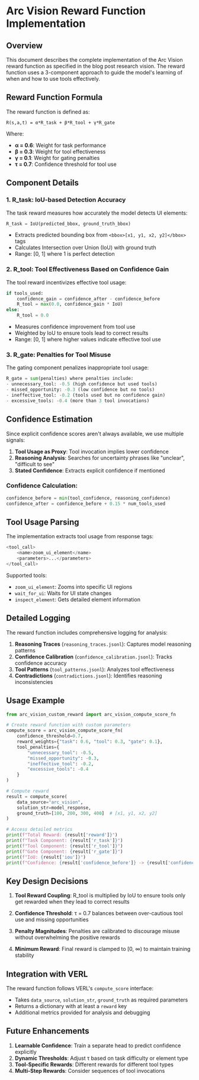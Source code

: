 # Arc Vision Reward Function Implementation

## Overview

This document describes the complete implementation of the Arc Vision reward function as specified in the blog post research vision. The reward function uses a 3-component approach to guide the model's learning of when and how to use tools effectively.

## Reward Function Formula

The reward function is defined as:

```
R(s,a,t) = α*R_task + β*R_tool + γ*R_gate
```

Where:
- **α = 0.6**: Weight for task performance
- **β = 0.3**: Weight for tool effectiveness  
- **γ = 0.1**: Weight for gating penalties
- **τ = 0.7**: Confidence threshold for tool use

## Component Details

### 1. R_task: IoU-based Detection Accuracy

The task reward measures how accurately the model detects UI elements:

```python
R_task = IoU(predicted_bbox, ground_truth_bbox)
```

- Extracts predicted bounding box from `<bbox>[x1, y1, x2, y2]</bbox>` tags
- Calculates Intersection over Union (IoU) with ground truth
- Range: [0, 1] where 1 is perfect detection

### 2. R_tool: Tool Effectiveness Based on Confidence Gain

The tool reward incentivizes effective tool usage:

```python
if tools_used:
    confidence_gain = confidence_after - confidence_before
    R_tool = max(0.0, confidence_gain * IoU)
else:
    R_tool = 0.0
```

- Measures confidence improvement from tool use
- Weighted by IoU to ensure tools lead to correct results
- Range: [0, 1] where higher values indicate effective tool use

### 3. R_gate: Penalties for Tool Misuse

The gating component penalizes inappropriate tool usage:

```python
R_gate = sum(penalties) where penalties include:
- unnecessary_tool: -0.5 (high confidence but used tools)
- missed_opportunity: -0.3 (low confidence but no tools)
- ineffective_tool: -0.2 (tools used but no confidence gain)
- excessive_tools: -0.4 (more than 3 tool invocations)
```

## Confidence Estimation

Since explicit confidence scores aren't always available, we use multiple signals:

1. **Tool Usage as Proxy**: Tool invocation implies lower confidence
2. **Reasoning Analysis**: Searches for uncertainty phrases like "unclear", "difficult to see"
3. **Stated Confidence**: Extracts explicit confidence if mentioned

### Confidence Calculation:
```python
confidence_before = min(tool_confidence, reasoning_confidence)
confidence_after = confidence_before + 0.15 * num_tools_used
```

## Tool Usage Parsing

The implementation extracts tool usage from response tags:

```python
<tool_call>
    <name>zoom_ui_element</name>
    <parameters>...</parameters>
</tool_call>
```

Supported tools:
- `zoom_ui_element`: Zooms into specific UI regions
- `wait_for_ui`: Waits for UI state changes
- `inspect_element`: Gets detailed element information

## Detailed Logging

The reward function includes comprehensive logging for analysis:

1. **Reasoning Traces** (`reasoning_traces.jsonl`): Captures model reasoning patterns
2. **Confidence Calibration** (`confidence_calibration.jsonl`): Tracks confidence accuracy
3. **Tool Patterns** (`tool_patterns.jsonl`): Analyzes tool effectiveness
4. **Contradictions** (`contradictions.jsonl`): Identifies reasoning inconsistencies

## Usage Example

```python
from arc_vision_custom_reward import arc_vision_compute_score_fn

# Create reward function with custom parameters
compute_score = arc_vision_compute_score_fn(
    confidence_threshold=0.7,
    reward_weights={"task": 0.6, "tool": 0.3, "gate": 0.1},
    tool_penalties={
        "unnecessary_tool": -0.5,
        "missed_opportunity": -0.3,
        "ineffective_tool": -0.2,
        "excessive_tools": -0.4
    }
)

# Compute reward
result = compute_score(
    data_source="arc_vision",
    solution_str=model_response,
    ground_truth=[100, 200, 300, 400]  # [x1, y1, x2, y2]
)

# Access detailed metrics
print(f"Total Reward: {result['reward']}")
print(f"Task Component: {result['r_task']}")
print(f"Tool Component: {result['r_tool']}")
print(f"Gate Component: {result['r_gate']}")
print(f"IoU: {result['iou']}")
print(f"Confidence: {result['confidence_before']} -> {result['confidence_after']}")
```

## Key Design Decisions

1. **Tool Reward Coupling**: R_tool is multiplied by IoU to ensure tools only get rewarded when they lead to correct results

2. **Confidence Threshold**: τ = 0.7 balances between over-cautious tool use and missing opportunities

3. **Penalty Magnitudes**: Penalties are calibrated to discourage misuse without overwhelming the positive rewards

4. **Minimum Reward**: Final reward is clamped to [0, ∞) to maintain training stability

## Integration with VERL

The reward function follows VERL's `compute_score` interface:
- Takes `data_source`, `solution_str`, `ground_truth` as required parameters
- Returns a dictionary with at least a `reward` key
- Additional metrics provided for analysis and debugging

## Future Enhancements

1. **Learnable Confidence**: Train a separate head to predict confidence explicitly
2. **Dynamic Thresholds**: Adjust τ based on task difficulty or element type
3. **Tool-Specific Rewards**: Different rewards for different tool types
4. **Multi-Step Rewards**: Consider sequences of tool invocations